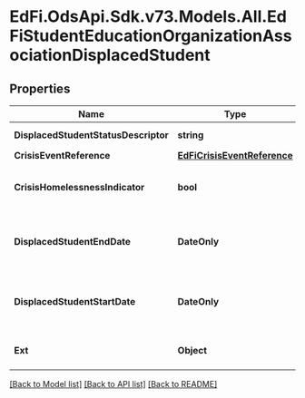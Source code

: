# EdFi.OdsApi.Sdk.v73.Models.All.EdFiStudentEducationOrganizationAssociationDisplacedStudent

## Properties

Name | Type | Description | Notes
------------ | ------------- | ------------- | -------------
**DisplacedStudentStatusDescriptor** | **string** | Indicates whether a student has been displaced as a result of a crisis event. | 
**CrisisEventReference** | [**EdFiCrisisEventReference**](EdFiCrisisEventReference.md) |  | 
**CrisisHomelessnessIndicator** | **bool** | Any student considered homeless (defined by the McKinney-Vento Homeless Education Assistance Act as lacking a fixed, regular, and adequate nighttime residence) as a result of the crisis event. | [optional] 
**DisplacedStudentEndDate** | **DateOnly** | The date marking the end of the period during which a student is considered displaced due to a crisis event.  Note: Date interpretation may vary. Ed-Fi recommends inclusive dates, but states may define dates as inclusive or exclusive. For calculations, align with local guidelines. | [optional] 
**DisplacedStudentStartDate** | **DateOnly** | The date on which a student is officially identified as displaced due to a crisis event.  Note: Date interpretation may vary. Ed-Fi recommends inclusive dates, but states may define dates as inclusive or exclusive. For calculations, align with local guidelines. | [optional] 
**Ext** | **Object** | Extensions to the StudentEducationOrganizationAssociationDisplacedStudent entity. | [optional] 

[[Back to Model list]](../../README.md#documentation-for-models) [[Back to API list]](../../README.md#documentation-for-api-endpoints) [[Back to README]](../../README.md)

